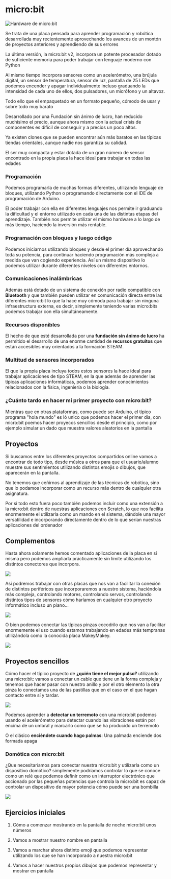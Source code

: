# micro:bit

![Hardware de micro:bit](./images/microbit.png)

Se trata de una placa pensada para aprender programación y robótica desarrollada muy recientemente aprovechando los avances de un montón de proyectos anteriores y aprendiendo de sus errores


La última versión, la micro:bit v2, incorpora un potente procesador dotado de suficiente memoria para poder trabajar con lenguaje moderno con Python


Al mismo tiempo incorpora sensores como un acelerómetro, una brújula digital, un sensor de temperatura, sensor de luz, pantalla de 25 LEDs que podemos encender y apagar individualmente incluso graduando la intensidad de cada uno de ellos, dos pulsadores, un micrófono y un altavoz.


Todo ello que el empaquetado en un formato pequeño, cómodo de usar y sobre todo muy barato


Desarrollado por una Fundación sin ánimo de lucro, han reducido muchísimo el precio, aunque ahora mismo con la actual crisis de componentes es difícil de conseguir y a precios un poco altos.

Ya existen clones que se pueden encontrar aún más baratos en las típicas tiendas orientales, aunque nadie nos garantiza su calidad.


El ser muy compacta y estar dotada de un gran número de sensor encontrado en la propia placa la hace ideal para trabajar en todas las edades

### Programación

Podemos programarla de muchas formas diferentes, utilizando lenguaje de bloques, utilizando Python o programando directamente con el IDE de programación de Arduino.

El poder trabajar con ella en diferentes lenguajes nos permite ir graduando la dificultad y el entorno utilizado en cada una de las distintas etapas del aprendizaje. También nos permite utilizar el mismo hardware a lo largo de más tiempo, haciendo la inversión más rentable.

### Programación con bloques y luego código

Podemos iniciarnos utilizando bloques y desde el primer día aprovechando toda su potencia, para continuar haciendo programación más compleja a medida que van cogiendo experiencia. Así un mismo dispositivo lo podemos utilizar durante diferentes niveles con diferentes entornos.

### Comunicaciones inalámbricas

Además está dotado de un sistema de conexión por radio compatible con **Bluetooth** y que también pueden utilizar en comunicación directa entre las diferentes micro:bit lo que la hace muy cómoda para trabajar sin ninguna infraestructura externa, es decir, simplemente teniendo varias micro:bits podemos trabajar con ella simultáneamente.

### Recursos disponibles

El hecho de que esté desarrollada por una **fundación sin ánimo de lucro** ha permitido el desarrollo de una enorme cantidad de **recursos gratuitos** que están accesibles muy orientados a la formación STEAM.

### Multitud de sensores incorporados

El que la propia placa incluya todos estos sensores la hace ideal para trabajar aplicaciones de tipo STEAM, en la que además de aprender las típicas aplicaciones informáticas, podemos aprender conocimientos relacionados con la física, ingeniería o la biología.

### ¿Cuánto tardo en hacer mi primer proyecto con micro:bit?

Mientras que en otras plataformas, como puede ser Arduino, el típico programa "hola mundo" es ló unico que podemos hacer el primer día, con micro:bit poemos hacer proyecos sencillos desde el principio, como por ejemplo simular un dado que muestra valores aleatorios  en la pantalla


## Proyectos

Si buscamos entre los diferentes proyectos compartidos online vamos a encontrar de todo tipo, desde música a otros para que el usuario/alumno muestre sus sentimientos utilizando distintos emojis o dibujos, que aparecerán en la pantalla. 

No tenemos que ceñirnos al aprendizaje de las técnicas de robótica, sino que lo podamos incorporar como un recurso más dentro de cualquier otra asignatura.


Por si todo esto fuera poco también podemos incluir como una extensión a la micro:bit dentro de nuestras  aplicaciones con Scratch, lo que nos facilita enormemente el utilizarla como un mando en el sistema, dándole una mayor versatilidad e incorporando directamente dentro de lo que serían nuestras aplicaciones del ordenador


## Complementos

Hasta ahora solamente hemos comentado aplicaciones de la placa en sí misma pero podemos ampliarla prácticamente sin límite utilizando los distintos conectores que incorpora. 

![](./images/roboti.png)

Así podremos trabajar con otras placas que nos van a facilitar la conexión de distintos periféricos que incorporaremos a nuestro sistema, haciéndola más compleja, controlando motores, controlando servos, controlando distintos tipos de sensores cómo haríamos en cualquier otro proyecto informático incluso un piano...

![](./images/miniPiano.png)

O bien podemos conectar las típicas pinzas cocodrilo que nos van a facilitar enormemente el uso cuando estamos trabajando en edades más tempranas utilizándola como la conocida placa MakeyMakey.

![](./images/banana-keyboard-12.png)

## Proyectos sencillos

Cómo hacer el típico proyecto de **¿quién tiene el mejor pulso?** utilizando una micro:bit: vamos a conectar un cable que tiene un la forma compleja y tenemos que hacer pasar con nuestro anillo y por el otro elemento la otra pinza lo conectamos una de las pastillas que en el caso en el que hagan contacto entre sí y tardar.

![](./images/buzzWire.png)

Podemos aprender a **detectar un terremoto** con una micro:bit podemos usando el acelerómetro para detectar cuando las vibraciones están por encima de un umbral y marcarlo como que se ha producido un terremoto

O el clásico **enciéndete cuando hago palmas**: Una palmada enciende dos formada apaga


### Domótica con micro:bit

¿Que necesitaríamos para conectar nuestra micro:bit y utilizarla como un dispositivo domótico? simplemente podríamos controlar lo que se conoce como un relé que podemos definir como un interruptor electrónico que accionado por las pequeñas potencias que controla la micro:bit es capaz de controlar un dispositivo de mayor potencia cómo puede ser una bombilla

![](./images/mb_lovePlant_v0.jpg)

## Ejercicios iniciales

1. Cómo a comenzar mostrando en la pantalla de noche micro:bit unos números

2. Vamos a mostrar nuestro nombre en pantalla

3. Vamos a marchar ahora distinto emoji que podemos representar utilizando los que se han incorporado a nuestra micro:bit

4. Vamos a hacer nuestros propios dibujos que podemos representar y mostrar en pantalla
